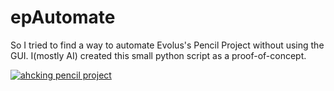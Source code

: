 # epAutomate

So I tried to find a way to automate Evolus's Pencil Project without using the GUI. I(mostly AI) created this small python script as a proof-of-concept.

[![ahcking pencil project](https://img.youtube.com/vi/0PUfmR6zfZ4/0.jpg)](https://www.youtube.com/watch?v=0PUfmR6zfZ4)
